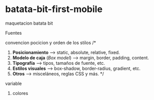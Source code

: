 # batata-bit-first-mobile
maquetacion batata bit 

Fuentes
<!-- 


<link rel="preconnect" href="https://fonts.googleapis.com"><link rel="preconnect" href="https://fonts.gstatic.com" crossorigin><link href="https://fonts.googleapis.com/css2?family=DM+Sans:wght@500;700&family=Inter:wght@400;500;700&display=swap" rel="stylesheet">

css rules

font-family: 'DM Sans', sans-serif;
font-family: 'Inter', sans-serif;


 -->

 convencion pocicion y orden de los stilos
 /*
1. **Posicionamiento** --> static, absolute, relative, fixed.
2. **Modelo de caja** (*Box model*) --> margin, border, padding, content.
3. **Tipografía** --> tipos, tamaños de fuente, etc.
4. **Estilos visuales** --> box-shadow, border-radius, gradient, etc.
5. **Otros** --> misceláneos, reglas CSS y más.
*/


variable
1. colores
